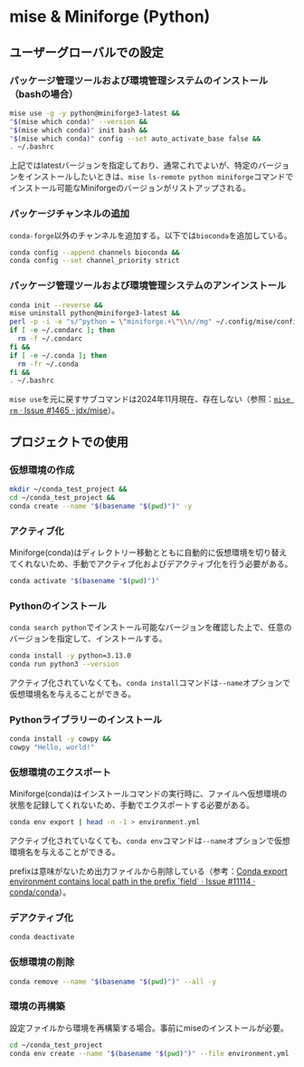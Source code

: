 
# mise & Miniforge (Python)
## ユーザーグローバルでの設定
### パッケージ管理ツールおよび環境管理システムのインストール（bashの場合）
```sh
mise use -g -y python@miniforge3-latest &&
"$(mise which conda)" --version &&
"$(mise which conda)" init bash &&
"$(mise which conda)" config --set auto_activate_base false &&
. ~/.bashrc
```
上記ではlatestバージョンを指定しており、通常これでよいが、特定のバージョンをインストールしたいときは、`mise ls-remote python miniforge`コマンドでインストール可能なMiniforgeのバージョンがリストアップされる。

### パッケージチャンネルの追加
`conda-forge`以外のチャンネルを追加する。以下では`bioconda`を追加している。
```sh
conda config --append channels bioconda &&
conda config --set channel_priority strict
```

### パッケージ管理ツールおよび環境管理システムのアンインストール
```sh
conda init --reverse &&
mise uninstall python@miniforge3-latest &&
perl -p -i -e "s/^python = \"miniforge.+\"\\n//mg" ~/.config/mise/config.toml &&
if [ -e ~/.condarc ]; then
  rm -f ~/.condarc
fi &&
if [ -e ~/.conda ]; then
  rm -fr ~/.conda
fi &&
. ~/.bashrc
```
`mise use`を元に戻すサブコマンドは2024年11月現在、存在しない（参照：[`mise rm` · Issue #1465 · jdx/mise](https://github.com/jdx/mise/issues/1465)）。

## プロジェクトでの使用
### 仮想環境の作成
```sh
mkdir ~/conda_test_project &&
cd ~/conda_test_project &&
conda create --name "$(basename "$(pwd)")" -y
```

### アクティブ化
Miniforge(conda)はディレクトリー移動とともに自動的に仮想環境を切り替えてくれないため、手動でアクティブ化およびデアクティブ化を行う必要がある。
```sh
conda activate "$(basename "$(pwd)")"
```

### Pythonのインストール
`conda search python`でインストール可能なバージョンを確認した上で、任意のバージョンを指定して、インストールする。
```sh
conda install -y python=3.13.0
conda run python3 --version
```
アクティブ化されていなくても、`conda install`コマンドは`--name`オプションで仮想環境名を与えることができる。

### Pythonライブラリーのインストール
```sh
conda install -y cowpy &&
cowpy "Hello, world!"
```

### 仮想環境のエクスポート
Miniforge(conda)はインストールコマンドの実行時に、ファイルへ仮想環境の状態を記録してくれないため、手動でエクスポートする必要がある。
```sh
conda env export | head -n -1 > environment.yml
```
アクティブ化されていなくても、`conda env`コマンドは`--name`オプションで仮想環境名を与えることができる。

prefixは意味がないため出力ファイルから削除している（参考：[Conda export environment contains local path in the prefix \`field\` · Issue #11114 · conda/conda](https://github.com/conda/conda/issues/11114)）。

### デアクティブ化
```sh
conda deactivate
```

### 仮想環境の削除
```sh
conda remove --name "$(basename "$(pwd)")" --all -y
```

### 環境の再構築
設定ファイルから環境を再構築する場合。事前にmiseのインストールが必要。
```sh
cd ~/conda_test_project
conda env create --name "$(basename "$(pwd)")" --file environment.yml -y
```
